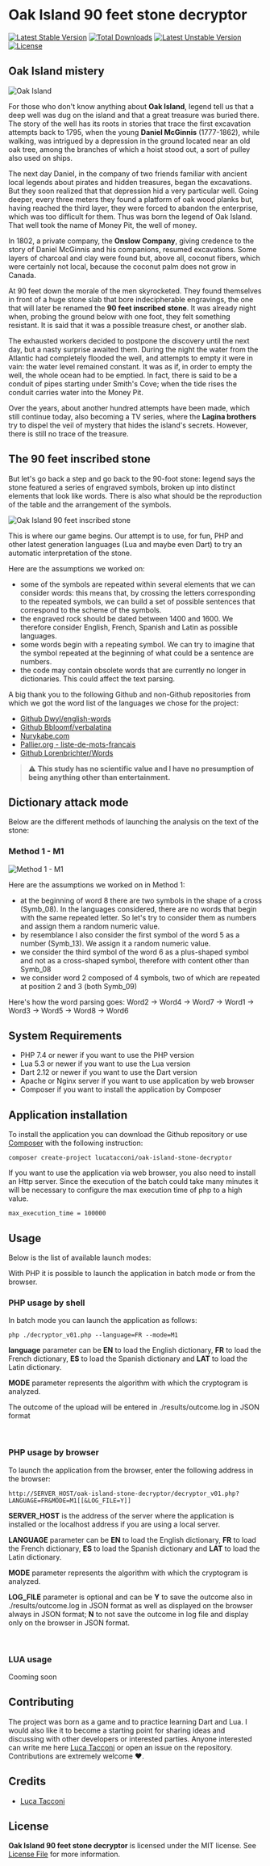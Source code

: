 # Oak Island 90 feet stone decryptor

[![Latest Stable Version](https://poser.pugx.org/lucatacconi/oak-island-stone-decryptor/v/stable)](https://packagist.org/packages/lucatacconi/oak-island-stone-decryptor)
[![Total Downloads](https://poser.pugx.org/lucatacconi/oak-island-stone-decryptor/downloads)](https://packagist.org/packages/lucatacconi/oak-island-stone-decryptor)
[![Latest Unstable Version](https://poser.pugx.org/lucatacconi/oak-island-stone-decryptor/v/unstable)](https://packagist.org/packages/lucatacconi/oak-island-stone-decryptor)
[![License](https://poser.pugx.org/lucatacconi/oak-island-stone-decryptor/license)](https://packagist.org/packages/lucatacconi/oak-island-stone-decryptor)


## Oak Island mistery

![Oak Island](https://user-images.githubusercontent.com/9921890/225240434-ab2da47a-e858-43d1-8742-242f97bbcf93.jpg)

For those who don't know anything about **Oak Island**, legend tell us that a deep well was dug on the island and that a great treasure was buried there. The story of the well has its roots in stories that trace the first excavation attempts back to 1795, when the young **Daniel McGinnis** (1777-1862), while walking, was intrigued by a depression in the ground located near an old oak tree, among the branches of which a hoist stood out, a sort of pulley also used on ships.

The next day Daniel, in the company of two friends familiar with ancient local legends about pirates and hidden treasures, began the excavations. But they soon realized that that depression hid a very particular well. Going deeper, every three meters they found a platform of oak wood planks but, having reached the third layer, they were forced to abandon the enterprise, which was too difficult for them. Thus was born the legend of Oak Island. That well took the name of Money Pit, the well of money.


In 1802, a private company, the **Onslow Company**, giving credence to the story of Daniel McGinnis and his companions, resumed excavations. Some layers of charcoal and clay were found but, above all, coconut fibers, which were certainly not local, because the coconut palm does not grow in Canada.

At 90 feet down the morale of the men skyrocketed. They found themselves in front of a huge stone slab that bore indecipherable engravings, the one that will later be renamed the **90 feet inscribed stone**. It was already night when, probing the ground below with one foot, they felt something resistant. It is said that it was a possible treasure chest, or another slab.

The exhausted workers decided to postpone the discovery until the next day, but a nasty surprise awaited them. During the night the water from the Atlantic had completely flooded the well, and attempts to empty it were in vain: the water level remained constant. It was as if, in order to empty the well, the whole ocean had to be emptied. In fact, there is said to be a conduit of pipes starting under Smith's Cove; when the tide rises the conduit carries water into the Money Pit.

Over the years, about another hundred attempts have been made, which still continue today, also becoming a TV series, where the **Lagina brothers** try to dispel the veil of mystery that hides the island's secrets. However, there is still no trace of the treasure.


## The 90 feet inscribed stone

But let's go back a step and go back to the 90-foot stone: legend says the stone featured a series of engraved symbols, broken up into distinct elements that look like words.
There is also what should be the reproduction of the table and the arrangement of the symbols.

![Oak Island 90 feet inscribed stone](https://user-images.githubusercontent.com/9921890/225243481-ab78abc2-4c37-44d8-a056-9d291efcac6e.png)

This is where our game begins. Our attempt is to use, for fun, PHP and other latest generation languages ​​(Lua and maybe even Dart) to try an automatic interpretation of the stone.

Here are the assumptions we worked on:
* some of the symbols are repeated within several elements that we can consider words: this means that, by crossing the letters corresponding to the repeated symbols, we can build a set of possible sentences that correspond to the scheme of the symbols.
* the engraved rock should be dated between 1400 and 1600. We therefore consider English, French, Spanish and Latin as possible languages.
* some words begin with a repeating symbol. We can try to imagine that the symbol repeated at the beginning of what could be a sentence are numbers.
* the code may contain obsolete words that are currently no longer in dictionaries. This could affect the text parsing.


A big thank you to the following Github and non-Github repositories from which we got the word list of the languages ​​we chose for the project:

* [Github Dwyl/english-words](https://github.com/dwyl/english-words/)
* [Github Bbloomf/verbalatina](https://github.com/bbloomf/verbalatina/)
* [Nurykabe.com ](http://www.nurykabe.com/dump/text/lists/)
* [Pallier.org - liste-de-mots-francais](https://www.pallier.org/liste-de-mots-francais.html)
* [Github Lorenbrichter/Words](https://github.com/lorenbrichter/Words/)

> :warning: **This study has no scientific value and I have no presumption of being anything other than entertainment.**

## Dictionary attack mode

Below are the different methods of launching the analysis on the text of the stone:

### Method 1 - M1

![Method 1 - M1](https://user-images.githubusercontent.com/9921890/225400911-0d5fc254-f8d5-4a4a-a19b-bd58e4546607.png)

Here are the assumptions we worked on in Method 1:

* at the beginning of word 8 there are two symbols in the shape of a cross (Symb_08). In the languages ​​considered, there are no words that begin with the same repeated letter. So let's try to consider them as numbers and assign them a random numeric value.
* by resemblance I also consider the first symbol of the word 5 as a number (Symb_13). We assign it a random numeric value.
* we consider the third symbol of the word 6 as a plus-shaped symbol and not as a cross-shaped symbol, therefore with content other than Symb_08
* we consider word 2 composed of 4 symbols, two of which are repeated at position 2 and 3 (both Symb_09)

Here's how the word parsing goes:
Word2 → Word4 → Word7 → Word1 → Word3 → Word5 → Word8 → Word6


## System Requirements

* PHP 7.4 or newer if you want to use the PHP version
* Lua 5.3 or newer if you want to use the Lua version
* Dart 2.12 or newer if you want to use the Dart version
* Apache or Nginx server if you want to use application by web browser
* Composer if you want to install the application by Composer



## Application installation

To install the application you can download the Github repository or use [Composer](https://getcomposer.org/) with the following instruction:
```
composer create-project lucatacconi/oak-island-stone-decryptor
```

If you want to use the application via web browser, you also need to install an Http server. Since the execution of the batch could take many minutes it will be necessary to configure the max execution time of php to a high value.
```
max_execution_time = 100000
```


## Usage

Below is the list of available launch modes:


With PHP it is possible to launch the application in batch mode or from the browser.

### PHP usage by shell

In batch mode you can launch the application as follows:
```
php ./decryptor_v01.php --language=FR --mode=M1
```
**language** parameter can be **EN** to load the English dictionary, **FR** to load the French dictionary, **ES** to load the Spanish dictionary and **LAT** to load the Latin dictionary.

**MODE** parameter represents the algorithm with which the cryptogram is analyzed.

The outcome of the upload will be entered in ./results/outcome.log in JSON format

<br />

### PHP usage by browser

To launch the application from the browser, enter the following address in the browser:
```
http://SERVER_HOST/oak-island-stone-decryptor/decryptor_v01.php?LANGUAGE=FR&MODE=M1[[&LOG_FILE=Y]]
```
**SERVER_HOST** is the address of the server where the application is installed or the localhost address if you are using a local server.

**LANGUAGE** parameter can be **EN** to load the English dictionary, **FR** to load the French dictionary, **ES** to load the Spanish dictionary and **LAT** to load the Latin dictionary.

**MODE** parameter represents the algorithm with which the cryptogram is analyzed.

**LOG_FILE** parameter is optional and can be **Y** to save the outcome also in ./results/outcome.log in JSON format as well as displayed on the browser always in JSON format; **N** to not save the outcome in log file and display only on the browser in JSON format.

<br />

### LUA usage

Cooming soon

## Contributing

The project was born as a game and to practice learning Dart and Lua. I would also like it to become a starting point for sharing ideas and discussing with other developers or interested parties.
Anyone interested can write me here [Luca Tacconi](mailto:luca.tacconi@monolite.net) or open an issue on the repository.
Contributions are extremely welcome :heart:.

## Credits

* [Luca Tacconi](https://github.com/lucatacconi)

## License

**Oak Island 90 feet stone decryptor** is licensed under the MIT license. See [License File](LICENSE.md) for more information.
